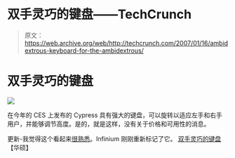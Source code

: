 # 双手灵巧的键盘——TechCrunch

> 原文：<https://web.archive.org/web/http://techcrunch.com/2007/01/16/ambidextrous-keyboard-for-the-ambidextrous/>

# 双手灵巧的键盘

![](img/d24479441ad88d8c7a4fd0a0d4c05423.png)

在今年的 CES 上发布的 Cypress 具有强大的键盘，可以旋转以适应左手和右手用户，并能够调节高度。是的，就是这样，没有关于价格和可用性的消息。

更新-我觉得这个看起来[很熟悉](https://web.archive.org/web/20210228042028/http://crunchgear.com/2006/10/30/phantom-lapboard-and-alienware-entertainment-center-in-the-wild/)。Infinium 刚刚重新标记了它。
[双手灵巧的键盘](https://web.archive.org/web/20210228042028/http://aving.net/usa/news/default.asp?mode=read&c_num=32852&C_Code=02&mn_name=news)【华硕】